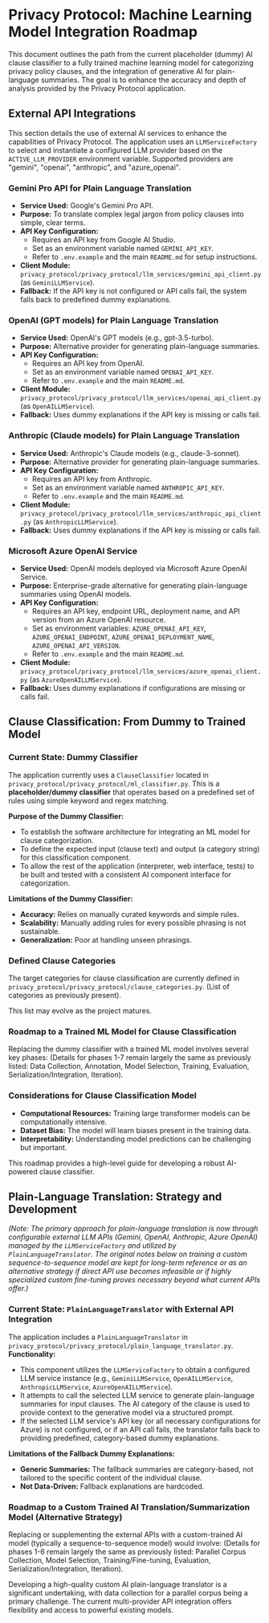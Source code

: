# Privacy Protocol: Machine Learning Model Integration Roadmap

This document outlines the path from the current placeholder (dummy) AI clause classifier to a fully trained machine learning model for categorizing privacy policy clauses, and the integration of generative AI for plain-language summaries. The goal is to enhance the accuracy and depth of analysis provided by the Privacy Protocol application.

## External API Integrations

This section details the use of external AI services to enhance the capabilities of Privacy Protocol. The application uses an `LLMServiceFactory` to select and instantiate a configured LLM provider based on the `ACTIVE_LLM_PROVIDER` environment variable. Supported providers are "gemini", "openai", "anthropic", and "azure_openai".

### Gemini Pro API for Plain Language Translation
- **Service Used:** Google's Gemini Pro API.
- **Purpose:** To translate complex legal jargon from policy clauses into simple, clear terms.
- **API Key Configuration:**
    - Requires an API key from Google AI Studio.
    - Set as an environment variable named `GEMINI_API_KEY`.
    - Refer to `.env.example` and the main `README.md` for setup instructions.
- **Client Module:** `privacy_protocol/privacy_protocol/llm_services/gemini_api_client.py` (as `GeminiLLMService`).
- **Fallback:** If the API key is not configured or API calls fail, the system falls back to predefined dummy explanations.

### OpenAI (GPT models) for Plain Language Translation
- **Service Used:** OpenAI's GPT models (e.g., gpt-3.5-turbo).
- **Purpose:** Alternative provider for generating plain-language summaries.
- **API Key Configuration:**
    - Requires an API key from OpenAI.
    - Set as an environment variable named `OPENAI_API_KEY`.
    - Refer to `.env.example` and the main `README.md`.
- **Client Module:** `privacy_protocol/privacy_protocol/llm_services/openai_api_client.py` (as `OpenAILLMService`).
- **Fallback:** Uses dummy explanations if the API key is missing or calls fail.

### Anthropic (Claude models) for Plain Language Translation
- **Service Used:** Anthropic's Claude models (e.g., claude-3-sonnet).
- **Purpose:** Alternative provider for generating plain-language summaries.
- **API Key Configuration:**
    - Requires an API key from Anthropic.
    - Set as an environment variable named `ANTHROPIC_API_KEY`.
    - Refer to `.env.example` and the main `README.md`.
- **Client Module:** `privacy_protocol/privacy_protocol/llm_services/anthropic_api_client.py` (as `AnthropicLLMService`).
- **Fallback:** Uses dummy explanations if the API key is missing or calls fail.

### Microsoft Azure OpenAI Service
- **Service Used:** OpenAI models deployed via Microsoft Azure OpenAI Service.
- **Purpose:** Enterprise-grade alternative for generating plain-language summaries using OpenAI models.
- **API Key Configuration:**
    - Requires an API key, endpoint URL, deployment name, and API version from an Azure OpenAI resource.
    - Set as environment variables: `AZURE_OPENAI_API_KEY`, `AZURE_OPENAI_ENDPOINT`, `AZURE_OPENAI_DEPLOYMENT_NAME`, `AZURE_OPENAI_API_VERSION`.
    - Refer to `.env.example` and the main `README.md`.
- **Client Module:** `privacy_protocol/privacy_protocol/llm_services/azure_openai_client.py` (as `AzureOpenAILLMService`).
- **Fallback:** Uses dummy explanations if configurations are missing or calls fail.

## Clause Classification: From Dummy to Trained Model

### Current State: Dummy Classifier

The application currently uses a `ClauseClassifier` located in `privacy_protocol/privacy_protocol/ml_classifier.py`. This is a **placeholder/dummy classifier** that operates based on a predefined set of rules using simple keyword and regex matching.

**Purpose of the Dummy Classifier:**
- To establish the software architecture for integrating an ML model for clause categorization.
- To define the expected input (clause text) and output (a category string) for this classification component.
- To allow the rest of the application (interpreter, web interface, tests) to be built and tested with a consistent AI component interface for categorization.

**Limitations of the Dummy Classifier:**
- **Accuracy:** Relies on manually curated keywords and simple rules.
- **Scalability:** Manually adding rules for every possible phrasing is not sustainable.
- **Generalization:** Poor at handling unseen phrasings.

### Defined Clause Categories

The target categories for clause classification are currently defined in `privacy_protocol/privacy_protocol/clause_categories.py`. (List of categories as previously present).

This list may evolve as the project matures.

### Roadmap to a Trained ML Model for Clause Classification

Replacing the dummy classifier with a trained ML model involves several key phases: (Details for phases 1-7 remain largely the same as previously listed: Data Collection, Annotation, Model Selection, Training, Evaluation, Serialization/Integration, Iteration).

### Considerations for Clause Classification Model
- **Computational Resources:** Training large transformer models can be computationally intensive.
- **Dataset Bias:** The model will learn biases present in the training data.
- **Interpretability:** Understanding model predictions can be challenging but important.

This roadmap provides a high-level guide for developing a robust AI-powered clause classifier.

## Plain-Language Translation: Strategy and Development
*(Note: The primary approach for plain-language translation is now through configurable external LLM APIs (Gemini, OpenAI, Anthropic, Azure OpenAI) managed by the `LLMServiceFactory` and utilized by `PlainLanguageTranslator`. The original notes below on training a custom sequence-to-sequence model are kept for long-term reference or as an alternative strategy if direct API use becomes infeasible or if highly specialized custom fine-tuning proves necessary beyond what current APIs offer.)*

### Current State: `PlainLanguageTranslator` with External API Integration

The application includes a `PlainLanguageTranslator` in `privacy_protocol/privacy_protocol/plain_language_translator.py`.
**Functionality:**
- This component utilizes the `LLMServiceFactory` to obtain a configured LLM service instance (e.g., `GeminiLLMService`, `OpenAILLMService`, `AnthropicLLMService`, `AzureOpenAILLMService`).
- It attempts to call the selected LLM service to generate plain-language summaries for input clauses. The AI category of the clause is used to provide context to the generative model via a structured prompt.
- If the selected LLM service's API key (or all necessary configurations for Azure) is not configured, or if an API call fails, the translator falls back to providing predefined, category-based dummy explanations.

**Limitations of the Fallback Dummy Explanations:**
- **Generic Summaries:** The fallback summaries are category-based, not tailored to the specific content of the individual clause.
- **Not Data-Driven:** Fallback explanations are hardcoded.

### Roadmap to a Custom Trained AI Translation/Summarization Model (Alternative Strategy)

Replacing or supplementing the external APIs with a custom-trained AI model (typically a sequence-to-sequence model) would involve: (Details for phases 1-6 remain largely the same as previously listed: Parallel Corpus Collection, Model Selection, Training/Fine-tuning, Evaluation, Serialization/Integration, Iteration).

Developing a high-quality custom AI plain-language translator is a significant undertaking, with data collection for a parallel corpus being a primary challenge. The current multi-provider API integration offers flexibility and access to powerful existing models.
